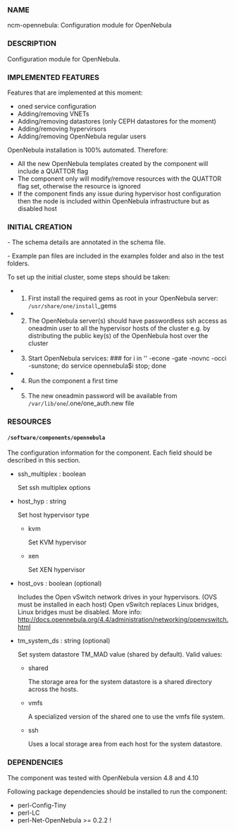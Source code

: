 ### NAME

ncm-opennebula: Configuration module for OpenNebula

### DESCRIPTION

Configuration module for OpenNebula.

### IMPLEMENTED FEATURES

Features that are implemented at this moment:

- oned service configuration
- Adding/removing VNETs
- Adding/removing datastores (only CEPH datastores for the moment)
- Adding/removing hypervirsors
- Adding/removing OpenNebula regular users

OpenNebula installation is 100% automated. Therefore:

- All the new OpenNebula templates created by the component will include a QUATTOR flag
- The component only will modify/remove resources with the QUATTOR flag set, otherwise the resource is ignored
- If the component finds any issue during hypervisor host configuration then the node is included within OpenNebula infrastructure but as disabled host

### INITIAL CREATION

\- The schema details are annotated in the schema file.

\- Example pan files are included in the examples folder and also in the test folders.

To set up the initial cluster, some steps should be taken:

- 1. First install the required gems as root in your OpenNebula server: `/usr/share/one/install`\_gems
- 2. The OpenNebula server(s) should have passwordless ssh access as oneadmin user to all the hypervisor hosts of the cluster e.g. by distributing the public key(s) of the OpenNebula host over the cluster
- 3. Start OpenNebula services: ### for i in '' -econe -gate -novnc -occi -sunstone; do service opennebula$i stop; done
- 4. Run the component a first time
- 5. The new oneadmin password will be available from `/var/lib/one`/.one/one\_auth.new file

### RESOURCES

#### `/software/components/opennebula`

The configuration information for the component.  Each field should
be described in this section.

- ssh\_multiplex : boolean

    Set ssh multiplex options

- host\_hyp : string

    Set host hypervisor type

    - kvm

        Set KVM hypervisor

    - xen

        Set XEN hypervisor

- host\_ovs : boolean (optional)

    Includes the Open vSwitch network drives in your hypervisors. (OVS must be installed in each host)
    Open vSwitch replaces Linux bridges, Linux bridges must be disabled.
    More info: http://docs.opennebula.org/4.4/administration/networking/openvswitch.html

- tm\_system\_ds : string (optional)

    Set system datastore TM\_MAD value (shared by default). Valid values:

    - shared

        The storage area for the system datastore is a shared directory across the hosts.

    - vmfs

        A specialized version of the shared one to use the vmfs file system.

    - ssh

        Uses a local storage area from each host for the system datastore.

### DEPENDENCIES

The component was tested with OpenNebula version 4.8 and 4.10

Following package dependencies should be installed to run the component:

- perl-Config-Tiny
- perl-LC
- perl-Net-OpenNebula >= 0.2.2 !
